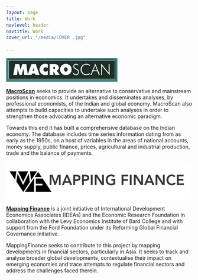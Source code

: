 ```yaml
---
layout: page
title: Work
navlevel: header
navtitle: Work
cover_url: "/media/COVER .jpg"

---
```

![](/media/Macroscan_Logo_Final.jpg)

[**MacroScan**](http://www.macroscan.org/) seeks to provide an alternative to conservative and mainstream positions in economics. It undertakes and disseminates analyses, by professional economists, of the Indian and global economy. MacroScan also attempts to build capacities to undertake such analyses in order to strengthen those advocating an alternative economic paradigm.

Towards this end it has built a comprehensive database on the Indian economy. The database includes time series information dating from as early as the 1950s, on a host of variables in the areas of national accounts, money supply, public finance, prices, agricultural and industrial production, trade and the balance of payments.

![](/media/MP.jpg)

[**Mapping Finance**](http://www.mappingfinance.org/) is a joint initiative of International Development Economics Associates (IDEAs) and the Economic Research Foundation in collaboration with the Levy Economics Institute of Bard College and with support from the Ford Foundation under its Reforming Global Financial Governance initiative.

MappingFinance seeks to contribute to this project by mapping developments in financial sectors, particularly in Asia. It seeks to track and analyse broader global developments, contextualise their impact on emerging economies and trace attempts to regulate financial sectors and address the challenges faced therein.
